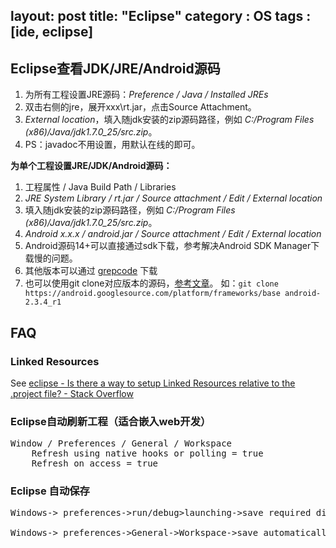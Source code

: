 layout: post
title: "Eclipse"
category : OS
tags : [ide, eclipse]
---

## Eclipse查看JDK/JRE/Android源码

1. 为所有工程设置JRE源码：_Preference / Java / Installed JREs_
2. 双击右侧的jre，展开xxx\rt.jar，点击Source Attachment。
3. _External location_，填入随jdk安装的zip源码路径，例如 _C:/Program Files (x86)/Java/jdk1.7.0_25/src.zip_。
4. PS：javadoc不用设置，用默认在线的即可。

__为单个工程设置JRE/JDK/Android源码：__

1. 工程属性 / Java Build Path / Libraries
2. _JRE System Library / rt.jar / Source attachment / Edit / External location_
3. 填入随jdk安装的zip源码路径，例如 _C:/Program Files (x86)/Java/jdk1.7.0_25/src.zip_。
4. _Android x.x.x / android.jar / Source attachment / Edit / External location_
5. Android源码14+可以直接通过sdk下载，参考解决Android SDK Manager下载慢的问题。
6. 其他版本可以通过 [grepcode](http://grepcode.com/snapshot/repository.grepcode.com/java/ext/com.google.android/android/2.3.3_r1/) 下载
7. 也可以使用git clone对应版本的源码，[参考文章](http://unmi.cc/download-android-platform-sources)。
    如：`git clone  https://android.googlesource.com/platform/frameworks/base android-2.3.4_r1`

## FAQ

### Linked Resources

See [eclipse - Is there a way to setup Linked Resources relative to the .project file? - Stack Overflow](http://stackoverflow.com/questions/4000039/is-there-a-way-to-setup-linked-resources-relative-to-the-project-file)

### Eclipse自动刷新工程（适合嵌入web开发）

<pre>
Window / Preferences / General / Workspace
    Refresh using native hooks or polling = true
    Refresh on access = true
</pre>

### Eclipse 自动保存

<pre>
Windows-> preferences->run/debug>launching->save required dirty editors before launching

Windows-> preferences->General->Workspace->save automatically before build
</pre>
